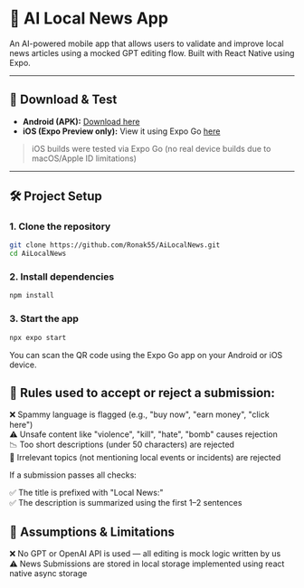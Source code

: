 # 📰 AI Local News App

An AI-powered mobile app that allows users to validate and improve local news articles using a mocked GPT editing flow. Built with React Native using Expo.

---

## 📱 Download & Test

- **Android (APK):** [Download here](https://expo.dev/accounts/irohnyyy/projects/local-news-ai/builds/afb0f678-836c-4a2d-8732-e5dac5c77faf)
- **iOS (Expo Preview only):** View it using Expo Go [here](https://expo.dev/accounts/irohnyyy/projects/local-news-ai/updates)

> iOS builds were tested via Expo Go (no real device builds due to macOS/Apple ID limitations)

---

## 🛠️ Project Setup

### 1. Clone the repository

```bash
git clone https://github.com/Ronak55/AiLocalNews.git
cd AiLocalNews
```
### 2. Install dependencies

```bash
npm install
```
### 3. Start the app

```bash
npx expo start
```
You can scan the QR code using the Expo Go app on your Android or iOS device.

## 🧠 Rules used to accept or reject a submission:

❌ Spammy language is flagged (e.g., "buy now", "earn money", "click here")  
⚠️ Unsafe content like "violence", "kill", "hate", "bomb" causes rejection  
📉 Too short descriptions (under 50 characters) are rejected  
🧩 Irrelevant topics (not mentioning local events or incidents) are rejected  

If a submission passes all checks:

✅ The title is prefixed with "Local News:"  
✅ The description is summarized using the first 1–2 sentences

## 🧱 Assumptions & Limitations

❌ No GPT or OpenAI API is used — all editing is mock logic written by us  
⚠️ News Submissions are stored in local storage implemented using react native async storage
